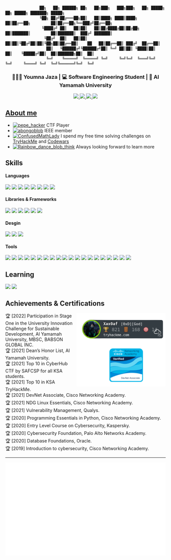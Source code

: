 
```
               ██╗   ██╗ ██████╗ ██╗   ██╗███╗   ███╗███╗   ██╗ █████╗          ██╗ █████╗ ███████╗ █████╗ 
               ╚██╗ ██╔╝██╔═══██╗██║   ██║████╗ ████║████╗  ██║██╔══██╗         ██║██╔══██╗╚══███╔╝██╔══██╗
                ╚████╔╝ ██║   ██║██║   ██║██╔████╔██║██╔██╗ ██║███████║         ██║███████║  ███╔╝ ███████║
                 ╚██╔╝  ██║   ██║██║   ██║██║╚██╔╝██║██║╚██╗██║██╔══██║    ██   ██║██╔══██║ ███╔╝  ██╔══██║
                  ██║   ╚██████╔╝╚██████╔╝██║ ╚═╝ ██║██║ ╚████║██║  ██║    ╚█████╔╝██║  ██║███████╗██║  ██║
                  ╚═╝    ╚═════╝  ╚═════╝ ╚═╝     ╚═╝╚═╝  ╚═══╝╚═╝  ╚═╝     ╚════╝ ╚═╝  ╚═╝╚══════╝╚═╝  ╚═╝
```



<h3 align="center">👩🏼‍💻 Youmna Jaza | 💻 Software Engineering Student | 🏫 Al Yamamah University</h3>
<p align="center">
  <a href="https://youmnajaza.vercel.app"><img src="https://img.shields.io/static/v1?label=&message=Portfolio&color=000000&logoColor=FFFFFF"/>
<a href="https://tryhackme.com/p/Xax0af"><img src="https://img.shields.io/static/v1?label=&message=TryHackMe&color=981E32&logo=TryHackMe&logoColor=FFFFFF"/>
<a href="https://twitter.com/Ybx_n"><img src="https://img.shields.io/static/v1?label=&message=Twitter&color=1DA1F2&logo=twitter&logoColor=FFFFFF"/>
<a href="https://www.linkedin.com/in/youmna-jaza-373016233/"><img src="https://img.shields.io/static/v1?label=&message=LinkedIn&color=0A66C2&logo=linkedin&logoColor=FFFFFF"/> 


</p>

## About me

- <a href="https://emoji.gg/emoji/4297-pepe-hacker"><img src="https://emoji.gg/assets/emoji/4297-pepe-hacker.gif" width="20px" height="20px" alt="pepe_hacker"></a> CTF Player  
- <a href="https://emoji.gg/emoji/4860-abongoblob"><img src="https://emoji.gg/assets/emoji/4860-abongoblob.gif" width="20px" height="20px" alt="abongoblob"></a> IEEE member
- <a href="https://emoji.gg/emoji/7244_ConfusedMathLady"><img src="https://emoji.gg/assets/emoji/7244_ConfusedMathLady.gif" width="20px" height="20px" alt="ConfusedMathLady"></a> I spend my free time solving challenges on [TryHackMe](https://tryhackme.com/) and [Codewars](https://www.codewars.com/)
- <a href="https://emoji.gg/emoji/2325-rainbow-dance-blob-think"> <img src="https://emoji.gg/assets/emoji/2325-rainbow-dance-blob-think.gif" width="20px" height="20px" alt="Rainbow_dance_blob_think"></a> Always looking forward to learn more
 
 ## Skills
 
 #### Languages
<p align="left">
<img src="https://img.shields.io/static/v1?label=&message=Java&color=orange&logo=Java&logoColor=FFFFFF"/>
<img src="https://img.shields.io/static/v1?label=&message=Python&color=3776AB&logo=python&logoColor=FFFFFF"/>
<img src="https://img.shields.io/static/v1?label=&message=JavaScript&color=F7DF1E&logo=JavaScript&logoColor=000000"/>
<img src="https://img.shields.io/static/v1?label=&message=HTML5&color=E34F26&logo=html5&logoColor=FFFFFF"/>
<img src="https://img.shields.io/static/v1?label=&message=CSS3&color=1572B6&logo=css3&logoColor=FFFFFF"/>
<img src="https://img.shields.io/static/v1?label=&message=Dart&color=0175C2&logo=dart&logoColor=FFFFFF"/>
<img src="https://img.shields.io/static/v1?label=&message=C Sharp&color=239120&logo=C Sharp&logoColor=FFFFFF"/>
<img src="https://img.shields.io/static/v1?label=&message=PHP&color=777BB4&logo=php&logoColor=FFFFFF"/>
 </p>   
 
 #### Libraries & Frameworks
<p align="left">
<img src="https://img.shields.io/static/v1?label=&message=Flutter&color=02569B&logo=flutter&logoColor=FFFFFF"/>
<img src="https://img.shields.io/static/v1?label=&message=React Js&color=61DAFB&logo=React&logoColor=000000"/>
<img src="https://img.shields.io/static/v1?label=&message=Redux&color=764ABC&logo=Redux&logoColor=FFFFFF"/>
   <img src="https://img.shields.io/static/v1?label=&message=Tailwind CSS&color=06B6D4&logo=tailwind css&logoColor=FFFFFF"/>
<img src="https://img.shields.io/static/v1?label=&message=MUI&color=007FFF&logo=MUI&logoColor=FFFFFF"/>
<img src="https://img.shields.io/static/v1?label=&message=Bootstrap&color=7952B3&logo=bootstrap&logoColor=FFFFFF"/>

</p>    
 
 #### Desgin
<p align="left">
 <img src="https://img.shields.io/static/v1?label=&message=Blender&color=F5792A&logo=blender&logoColor=FFFFFF"/>
 <img src="https://img.shields.io/static/v1?label=&message=Adobe XD&color=FF61F6&logo=adobe xd&logoColor=FFFFFF"/>
 <img src="https://img.shields.io/static/v1?label=&message=Figma&color=F24E1E&logo=figma&logoColor=FFFFFF"/>
 </p>
 
 
 #### Tools
<p align="left">
 <img src="https://img.shields.io/static/v1?label=&message=Linux&color=FCC624&logo=linux&logoColor=000000"/>
 <img src="https://img.shields.io/static/v1?label=&message=Kali Linux&color=557C94&logo=Kali Linux&logoColor=FFFFFF"/>
<img src="https://img.shields.io/static/v1?label=&message=Ubuntu&color=E95420&logo=ubuntu&logoColor=FFFFFF"/>
 <img src="https://img.shields.io/static/v1?label=&message=Bash&color=4EAA25&logo=GNUbash&logoColor=FFFFFF"/>
 
<img src="https://img.shields.io/static/v1?label=&message=MySQL&color=4479A1&logo=mysql&logoColor=FFFFFF"/>
<img src="https://img.shields.io/static/v1?label=&message=phpMyAdmin&color=6C78AF&logo=phpmyadmin&logoColor=FFFFFF"/>
  <img src="https://img.shields.io/static/v1?label=&message=Vercel&color=000000&logo=vercel&logoColor=FFFFFF"/>

<img src="https://img.shields.io/static/v1?label=&message=Firebase Cloud Messaging&color=FFCA28&logo=Firebase&logoColor=000000"/>
 
<img src="https://img.shields.io/static/v1?label=&message=VS Code&color=007ACC&logo=Visual Studio Code&logoColor=FFFFFF"/>
 <img src="https://img.shields.io/static/v1?label=&message=Eclipse IDE&color=2C2255&logo=Eclipse IDE&logoColor=FFFFFF"/>
 <img src="https://img.shields.io/static/v1?label=&message=Apache NetBeans IDE&color=1B6AC6&logo=Apache NetBeans IDE&logoColor=FFFFFF"/>
 <img src="https://img.shields.io/static/v1?label=&message=Android Studio&color=3DDC84&logo=Android Studio&logoColor=FFFFFF"/>
 <img src="https://img.shields.io/static/v1?label=&message=Unity&color=000000&logo=unity&logoColor=FFFFFF"/>


<img src="https://img.shields.io/static/v1?label=&message=Git&color=F05032&logo=git&logoColor=FFFFFF"/>
<img src="https://img.shields.io/static/v1?label=&message=GitHub&color=181717&logo=GitHub&logoColor=FFFFFF"/>
<img src="https://img.shields.io/static/v1?label=&message=Microsoft Office&color=D83B01&logo=Microsoft Office&logoColor=FFFFFF"/>
<img src="https://img.shields.io/static/v1?label=&message=Markdown&color=000000&logo=Markdown&logoColor=FFFFFF"/>
<img src="https://img.shields.io/static/v1?label=&message=Wireshark&color=1679A7&logo=Wireshark&logoColor=FFFFFF"/>
<img src="https://img.shields.io/static/v1?label=&message=Volatility&color=D22128&logo=Volatility&logoColor=FFFFFF"/>
<img src="https://img.shields.io/static/v1?label=&message=Snyk&color=4C4A73&logo=Snyk&logoColor=FFFFFF"/>

</p>  
 

 

## Learning
<p align="left">
<img src="https://img.shields.io/static/v1?label=&message=Type Script&color=3178C6&logo=TypeScript&logoColor=FFFFFF"/>
<img src="https://img.shields.io/static/v1?label=&message=Docker&color=2496ED&logo=Docker&logoColor=FFFFFF"/>

</p>

## Achievements & Certifications

<img align="right" src="image.png" width="280"/>

🏆 [2022] Participation in Stage One in the University Innovation Challenge for Sustainable Development, Al Yamamah University, MBSC, BABSON GLOBAL INC.   
🏆 [2021] Dean’s Honor List, Al Yamamah University.   
🏆 [2021] Top 10 in CyberHub CTF by SAFCSP for all KSA students.    
🏆 [2021] Top 10 in KSA TryHackMe.   
🏆 [2021] DevNet Associate, Cisco Networking Academy.   
🏆 [2021] NDG Linux Essentials, Cisco Networking Academy.  
🏆 [2021] Vulnerability Management, Qualys.    
🏆 [2020] Programming Essentials in Python, Cisco Networking Academy.  
🏆 [2020] Entry Level Course on Cybersecurity, Kaspersky.   
🏆 [2020] Cybersecurity Foundation, Palo Alto Networks Academy.  
🏆 [2020] Database Foundations, Oracle.  
🏆 [2019] Introduction to cybersecurity, Cisco Networking Academy.  



***  
<div align="center">

[![Top Langs](https://github.com/Yomna-J/github-stats/blob/master/generated/languages.svg)]([https://github.com/anuraghazra/github-readme-stats](https://github.com/Yomna-J/github-stats/blob/master/generated/languages.svg))	

</div>
